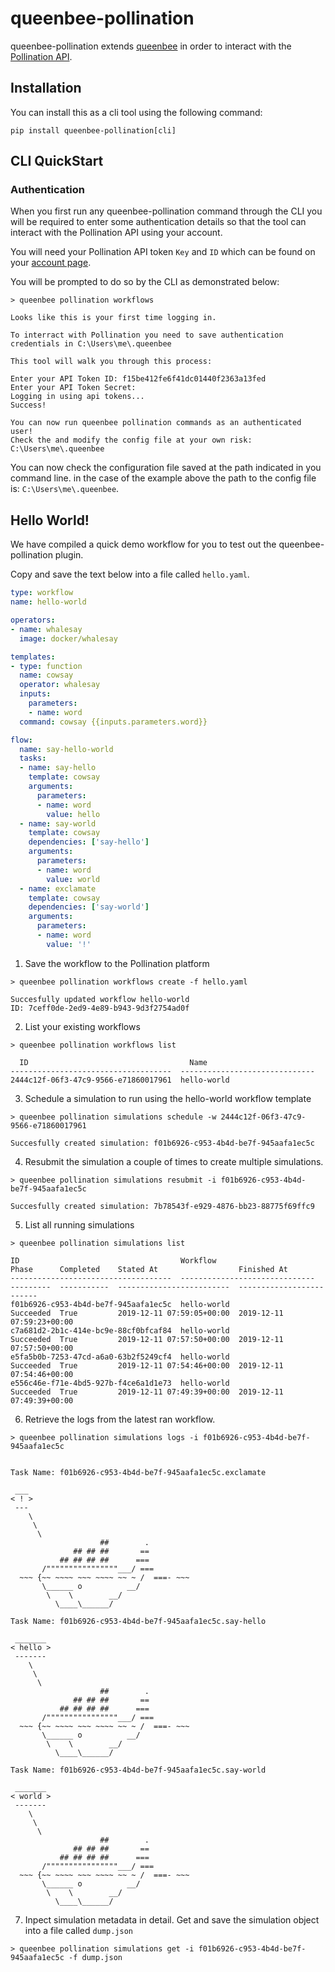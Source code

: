 # queenbee-pollination

queenbee-pollination extends [queenbee](https://github.com/ladybug-tools/queenbee) in order to interact with the [Pollination API](https://api.pollination.cloud).

## Installation

You can install this as a cli tool using the following command:

```console
pip install queenbee-pollination[cli]
```

## CLI QuickStart


### Authentication

When you first run any queenbee-pollination command through the CLI you will be required to enter some authentication details so that the tool can interact with the Pollination API using your account.

You will need your Pollination API token `Key` and `ID` which can be found on your [account page](https://pollination.cloud/pollination-ui/#/profile).

You will be prompted to do so by the CLI as demonstrated below:

```console
> queenbee pollination workflows

Looks like this is your first time logging in.

To interract with Pollination you need to save authentication credentials in C:\Users\me\.queenbee

This tool will walk you through this process:
        
Enter your API Token ID: f15be412fe6f41dc01440f2363a13fed
Enter your API Token Secret: 
Logging in using api tokens...
Success!

You can now run queenbee pollination commands as an authenticated user!
Check the and modify the config file at your own risk: C:\Users\me\.queenbee
```

You can now check the configuration file saved at the path indicated in you command line. in the case of the example above the path to the config file is: `C:\Users\me\.queenbee`.

## Hello World!

We have compiled a quick demo workflow for you to test out the queenbee-pollination plugin.

Copy and save the text below into a file called `hello.yaml`.

```yaml
type: workflow
name: hello-world

operators:
- name: whalesay
  image: docker/whalesay

templates:
- type: function
  name: cowsay
  operator: whalesay
  inputs:
    parameters:
    - name: word
  command: cowsay {{inputs.parameters.word}}

flow:
  name: say-hello-world
  tasks:
  - name: say-hello
    template: cowsay
    arguments:
      parameters:
      - name: word
        value: hello
  - name: say-world
    template: cowsay
    dependencies: ['say-hello']
    arguments:
      parameters:
      - name: word
        value: world
  - name: exclamate
    template: cowsay
    dependencies: ['say-world']
    arguments:
      parameters:
      - name: word
        value: '!'

```

1. Save the workflow to the Pollination platform

```console
> queenbee pollination workflows create -f hello.yaml

Succesfully updated workflow hello-world
ID: 7ceff0de-2ed9-4e89-b943-9d3f2754ad0f
```

2. List your existing workflows

```console
> queenbee pollination workflows list

  ID                                    Name
------------------------------------  ------------------------------
2444c12f-06f3-47c9-9566-e71860017961  hello-world
```

3. Schedule a simulation to run using the hello-world workflow template 

```console
> queenbee pollination simulations schedule -w 2444c12f-06f3-47c9-9566-e71860017961

Succesfully created simulation: f01b6926-c953-4b4d-be7f-945aafa1ec5c
```

4. Resubmit the simulation a couple of times to create multiple simulations.
   
```console
> queenbee pollination simulations resubmit -i f01b6926-c953-4b4d-be7f-945aafa1ec5c

Succesfully created simulation: 7b78543f-e929-4876-bb23-88775f69ffc9
```

5. List all running simulations

```console
> queenbee pollination simulations list

ID                                    Workflow                        Phase      Completed    Stated At                  Finished At
------------------------------------  ------------------------------  ---------  -----------  -------------------------  -------------------------
f01b6926-c953-4b4d-be7f-945aafa1ec5c  hello-world                     Succeeded  True         2019-12-11 07:59:05+00:00  2019-12-11 07:59:23+00:00
c7a681d2-2b1c-414e-bc9e-88cf0bfcaf84  hello-world                     Succeeded  True         2019-12-11 07:57:50+00:00  2019-12-11 07:57:50+00:00
e5fa5b0b-7253-47cd-a6a0-63b2f5249cf4  hello-world                     Succeeded  True         2019-12-11 07:54:46+00:00  2019-12-11 07:54:46+00:00
e556c46e-f71e-4bd5-927b-f4ce6a1d1e73  hello-world                     Succeeded  True         2019-12-11 07:49:39+00:00  2019-12-11 07:49:39+00:00
```

6. Retrieve the logs from the latest ran workflow.

```console
> queenbee pollination simulations logs -i f01b6926-c953-4b4d-be7f-945aafa1ec5c


Task Name: f01b6926-c953-4b4d-be7f-945aafa1ec5c.exclamate

 ___ 
< ! >
 --- 
    \
     \
      \     
                    ##        .            
              ## ## ##       ==            
           ## ## ## ##      ===            
       /""""""""""""""""___/ ===        
  ~~~ {~~ ~~~~ ~~~ ~~~~ ~~ ~ /  ===- ~~~   
       \______ o          __/            
        \    \        __/             
          \____\______/   

Task Name: f01b6926-c953-4b4d-be7f-945aafa1ec5c.say-hello

 _______ 
< hello >
 ------- 
    \
     \
      \     
                    ##        .            
              ## ## ##       ==            
           ## ## ## ##      ===            
       /""""""""""""""""___/ ===        
  ~~~ {~~ ~~~~ ~~~ ~~~~ ~~ ~ /  ===- ~~~   
       \______ o          __/            
        \    \        __/             
          \____\______/   

Task Name: f01b6926-c953-4b4d-be7f-945aafa1ec5c.say-world

 _______ 
< world >
 ------- 
    \
     \
      \     
                    ##        .            
              ## ## ##       ==            
           ## ## ## ##      ===            
       /""""""""""""""""___/ ===        
  ~~~ {~~ ~~~~ ~~~ ~~~~ ~~ ~ /  ===- ~~~   
       \______ o          __/            
        \    \        __/             
          \____\______/   

```

7. Inpect simulation metadata in detail. Get and save the simulation object into a file called `dump.json`

```console
> queenbee pollination simulations get -i f01b6926-c953-4b4d-be7f-945aafa1ec5c -f dump.json
```